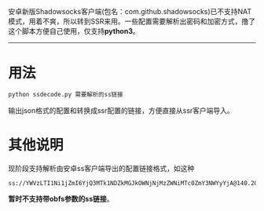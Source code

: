 安卓新版Shadowsocks客户端(包名：com.github.shadowsocks)已不支持NAT模式，用着不爽，所以转到SSR来用。一些配置需要解析出密码和加密方式，撸了这个脚本方便自己使用，仅支持**python3**。
***
# 用法
```bash
python ssdecode.py 需要解析的ss链接
```
输出json格式的配置和转换成ssr配置的链接，方便直接从ssr客户端导入。
# 其他说明
现阶段支持解析由安卓ss客户端导出的配置链接格式，如这种
```
ss://YWVzLTI1Ni1jZmI6YjQ3MTk1NDZkMGJkOWNjNjMzZWNiMTc0ZmY3NWYyYjA@140.207.47.98:29610
```
**暂时不支持带obfs参数的ss链接**。

